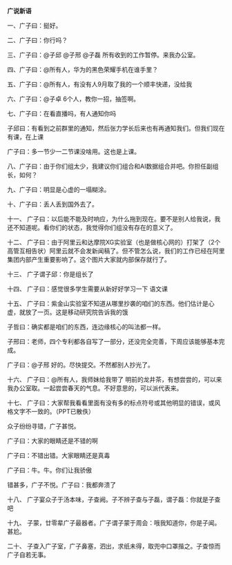 **广说新语**

一、广子曰：挺好。

二、广子曰：你行吗？

三、广子曰：@子邱 @子邢 @子磊 所有收到的工作暂停。来我办公室。

四、广子曰：@所有人，华为的黑色荣耀手机在谁手里？

五、广子曰：@所有人，有没有人9月取了我的一个顺丰快递，没给我

六、广子曰：@子卓 6个人，教你一招，抽签啊。

七、广子曰：在看直播吗，有人通知你吗

子邱曰：有看到之前群里的通知，然后张力学长后来也有再通知我们。但我们现在有课，在上课

广子曰：多一节少一二节课没啥用。这也是上课。

八、广子曰：由于你们组太少，我建议你们组合和AI数据组合并吧。你担任副组长，如何？

九、广子曰：明显是心虚的一塌糊涂。

十、广子曰：丢人丢到国外去了。

十一、  广子曰：以后能不能及时响应，为什么拖到现在。要不是别人给我说，我还不知道呢。看你们的状态，我觉得你们组没有存在的意义了。

十二、  广子曰：由于阿里云和达摩院XG实验室（也是做核心网的）打架了（2个高管互相告状）阿里云就不会发新闻稿了。但不管怎么说，我们的工作已经在阿里集团内部产生重要影响了。这个图片大家就内部保存就行了。

十三、  广子谓子邱：你是组长了

十四、  广子曰：感觉很多学生需要从新好好学习一下 语文课

十五、  广子曰：紫金山实验室不知道从哪里抄袭的咱们的东西。他们估计是心虚，就放了一页。这是移动研究院告诉我的饿

子哲曰：确实都是咱们的东西，连边缘核心的叫法都一样。

子邢曰：老师，四个专利都各自写了一部分，还没完全完善，下周应该能够基本完成。

广子曰：@子邢 好的。尽快提交。不然都别人抄光了。

十六、  广子曰：@所有人，我师妹给我带了 明前的龙井茶，有想尝尝的，可以来我办公室取。一起尝尝春天的气息。不好意思的，可以派代表来。

十七、  广子曰：大家帮我看看里面有没有多的标点符号或其他明显的错误，或风格文字不一致的。（PPT已散佚）

众子纷纷寻错，广子甚悦。

广子曰：大家的眼睛还是不错的啊

广子曰：不错出错。大家眼睛还是真毒

广子曰：牛。牛。你们让我骄傲

错甚多，广子不悦。广子曰：我都奔溃了

十八、	广子宴众子于汤本味，子查阙。子不辨子查与子磊，谓子磊：你就是子查吧

十九、	子蒙，廿零辈广子最器者。广子谓子蒙于周会：哦我知道你，你是子闻。甚尬。

二十、 子查入广子室，广子鼻塞，泗出，求纸未得，取兜中口罩揩之。子查惊而广子自若无事。
